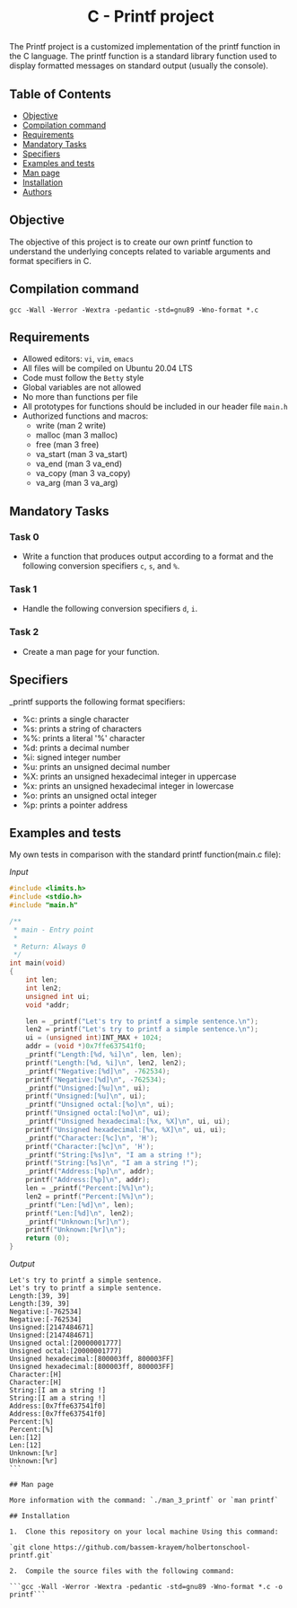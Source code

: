 # <p align="center">C - Printf project</p>

The Printf project is a customized implementation of the printf function in the C language. The printf function is a standard library function used to display formatted messages on standard output (usually the console).

## Table of Contents

- [Objective](#Objective)
- [Compilation command](#Compilation-command)
- [Requirements](#Requirements)
- [Mandatory Tasks](#Mandatory-tasks)
- [Specifiers](#Specifiers)
- [Examples and tests](#Examples-and-tests)
- [Man page](#Man-page)
- [Installation](#Installation)
- [Authors](#Authors)

## Objective

The objective of this project is to create our own printf function to understand the underlying concepts related to variable arguments and format specifiers in C.

## Compilation command

`gcc -Wall -Werror -Wextra -pedantic -std=gnu89 -Wno-format *.c`

## Requirements

- Allowed editors: `vi`, `vim`, `emacs`
- All files will be compiled on Ubuntu 20.04 LTS
- Code must follow the `Betty` style
- Global variables are not allowed
- No more than functions per file
- All prototypes for functions should be included in our header file `main.h`
- Authorized functions and macros:
  - write (man 2 write)
  - malloc (man 3 malloc)
  - free (man 3 free)
  - va_start (man 3 va_start)
  - va_end (man 3 va_end)
  - va_copy (man 3 va_copy)
  - va_arg (man 3 va_arg)

## Mandatory Tasks

### Task 0

- Write a function that produces output according to a format and the following conversion specifiers `c`, `s`, and `%`.

### Task 1

- Handle the following conversion specifiers `d`, `i`.

### Task 2

- Create a man page for your function.

## Specifiers

\_printf supports the following format specifiers:

- %c: prints a single character
- %s: prints a string of characters
- %%: prints a literal '%' character
- %d: prints a decimal number
- %i: signed integer number
- %u: prints an unsigned decimal number
- %X: prints an unsigned hexadecimal integer in uppercase
- %x: prints an unsigned hexadecimal integer in lowercase
- %o: prints an unsigned octal integer
- %p: prints a pointer address

## Examples and tests

My own tests in comparison with the standard printf function(main.c file):

_Input_

```c
#include <limits.h>
#include <stdio.h>
#include "main.h"

/**
 * main - Entry point
 *
 * Return: Always 0
 */
int main(void)
{
    int len;
    int len2;
    unsigned int ui;
    void *addr;

    len = _printf("Let's try to printf a simple sentence.\n");
    len2 = printf("Let's try to printf a simple sentence.\n");
    ui = (unsigned int)INT_MAX + 1024;
    addr = (void *)0x7ffe637541f0;
    _printf("Length:[%d, %i]\n", len, len);
    printf("Length:[%d, %i]\n", len2, len2);
    _printf("Negative:[%d]\n", -762534);
    printf("Negative:[%d]\n", -762534);
    _printf("Unsigned:[%u]\n", ui);
    printf("Unsigned:[%u]\n", ui);
    _printf("Unsigned octal:[%o]\n", ui);
    printf("Unsigned octal:[%o]\n", ui);
    _printf("Unsigned hexadecimal:[%x, %X]\n", ui, ui);
    printf("Unsigned hexadecimal:[%x, %X]\n", ui, ui);
    _printf("Character:[%c]\n", 'H');
    printf("Character:[%c]\n", 'H');
    _printf("String:[%s]\n", "I am a string !");
    printf("String:[%s]\n", "I am a string !");
    _printf("Address:[%p]\n", addr);
    printf("Address:[%p]\n", addr);
    len = _printf("Percent:[%%]\n");
    len2 = printf("Percent:[%%]\n");
    _printf("Len:[%d]\n", len);
    printf("Len:[%d]\n", len2);
    _printf("Unknown:[%r]\n");
    printf("Unknown:[%r]\n");
    return (0);
}
```

_Output_

````
Let's try to printf a simple sentence.
Let's try to printf a simple sentence.
Length:[39, 39]
Length:[39, 39]
Negative:[-762534]
Negative:[-762534]
Unsigned:[2147484671]
Unsigned:[2147484671]
Unsigned octal:[20000001777]
Unsigned octal:[20000001777]
Unsigned hexadecimal:[800003ff, 800003FF]
Unsigned hexadecimal:[800003ff, 800003FF]
Character:[H]
Character:[H]
String:[I am a string !]
String:[I am a string !]
Address:[0x7ffe637541f0]
Address:[0x7ffe637541f0]
Percent:[%]
Percent:[%]
Len:[12]
Len:[12]
Unknown:[%r]
Unknown:[%r]
```

## Man page

More information with the command: `./man_3_printf` or `man printf`

## Installation

1.  Clone this repository on your local machine Using this command:

`git clone https://github.com/bassem-krayem/holbertonschool-printf.git`

2.  Compile the source files with the following command:

```gcc -Wall -Werror -Wextra -pedantic -std=gnu89 -Wno-format *.c -o printf```
````
